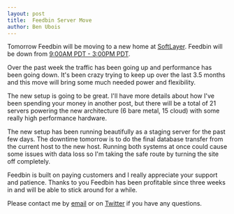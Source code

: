 ```yaml
---
layout: post
title:  Feedbin Server Move
author: Ben Ubois
---
```


Tomorrow Feedbin will be moving to a new home at [SoftLayer](http://www.softlayer.com/). Feedbin will be down from [9:00AM PDT - 3:00PM PDT](http://www.timeanddate.com/worldclock/fixedtime.html?msg=Feedbin+Server+Move&iso=20130628T09&p1=224&ah=6). 

Over the past week the traffic has been going up and performance has been going down. It's been crazy trying to keep up over the last 3.5 months and this move will bring some much needed power and flexibility.

The new setup is going to be great. I'll have more details about how I've been spending your money in another post, but there will be a total of 21 servers powering the new architecture (6 bare metal, 15 cloud) with some really high performance hardware.

The new setup has been running beautifully as a staging server for the past few days. The downtime tomorrow is to do the final database transfer from the current host to the new host. Running both systems at once could cause some issues with data loss so I'm taking the safe route by turning the site off completely.

Feedbin is built on paying customers and I really appreciate your support and patience. Thanks to you Feedbin has been profitable since three weeks in and will be able to stick around for a while.

Please contact me by [email](mailto:support@feedbin.me) or on [Twitter](https://twitter.com/feedbinapp) if you have any questions.